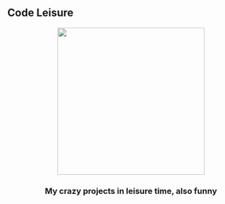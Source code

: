 ## Code Leisure
<p align="center"><img width="300px" height="300px" src="https://avatars.githubusercontent.com/u/99712805?s=400&u=5d38a1edbfd1482ffd6b73cba8e38b7ce78dacd4&v=4"></p>
<h3 align="center" color="blue">My crazy projects in leisure time, also funny</h3>
